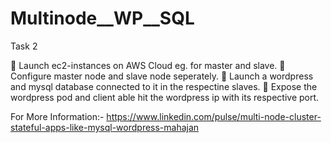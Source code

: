# Multinode__WP__SQL

Task 2

📜 Launch ec2-instances on AWS Cloud eg. for master and slave.
📜 Configure master node and slave node seperately.
📜 Launch a wordpress and mysql database connected to it in the respectine slaves. 
📜 Expose the wordpress pod and client able hit the wordpress ip with its respective port.

For More Information:- https://www.linkedin.com/pulse/multi-node-cluster-stateful-apps-like-mysql-wordpress-mahajan


